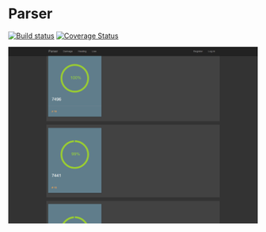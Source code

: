 # Parser

[![Build status](https://ci.appveyor.com/api/projects/status/rjr2mwwwbfswasxl?svg=true)](https://ci.appveyor.com/project/shakuu/parser)
[![Coverage Status](https://coveralls.io/repos/github/shakuu/Parser/badge.svg?branch=master)](https://coveralls.io/github/shakuu/Parser?branch=master)

![Initial](./Screenshots/Init.png)